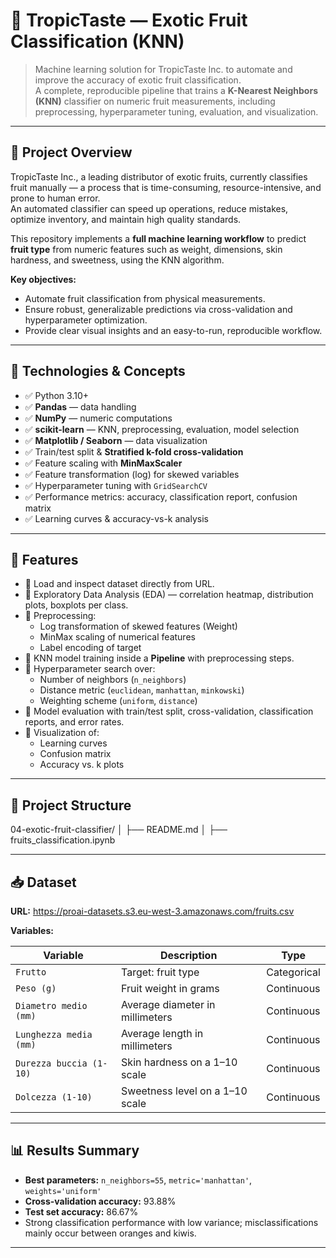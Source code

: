 # 🍍 TropicTaste — Exotic Fruit Classification (KNN)

> Machine learning solution for TropicTaste Inc. to automate and improve the accuracy of exotic fruit classification.  
> A complete, reproducible pipeline that trains a **K-Nearest Neighbors (KNN)** classifier on numeric fruit measurements, including preprocessing, hyperparameter tuning, evaluation, and visualization.

---

## 📌 Project Overview

TropicTaste Inc., a leading distributor of exotic fruits, currently classifies fruit manually — a process that is time-consuming, resource-intensive, and prone to human error.  
An automated classifier can speed up operations, reduce mistakes, optimize inventory, and maintain high quality standards.

This repository implements a **full machine learning workflow** to predict **fruit type** from numeric features such as weight, dimensions, skin hardness, and sweetness, using the KNN algorithm.

**Key objectives:**
- Automate fruit classification from physical measurements.
- Ensure robust, generalizable predictions via cross-validation and hyperparameter optimization.
- Provide clear visual insights and an easy-to-run, reproducible workflow.

---

## 🧱 Technologies & Concepts

- ✅ Python 3.10+
- ✅ **Pandas** — data handling  
- ✅ **NumPy** — numeric computations  
- ✅ **scikit-learn** — KNN, preprocessing, evaluation, model selection  
- ✅ **Matplotlib / Seaborn** — data visualization  
- ✅ Train/test split & **Stratified k-fold cross-validation**  
- ✅ Feature scaling with **MinMaxScaler**  
- ✅ Feature transformation (log) for skewed variables  
- ✅ Hyperparameter tuning with `GridSearchCV`  
- ✅ Performance metrics: accuracy, classification report, confusion matrix  
- ✅ Learning curves & accuracy-vs-k analysis

---

## 🚀 Features

- 🔹 Load and inspect dataset directly from URL.  
- 🔹 Exploratory Data Analysis (EDA) — correlation heatmap, distribution plots, boxplots per class.  
- 🔹 Preprocessing:
  - Log transformation of skewed features (Weight)
  - MinMax scaling of numerical features
  - Label encoding of target
- 🔹 KNN model training inside a **Pipeline** with preprocessing steps.  
- 🔹 Hyperparameter search over:
  - Number of neighbors (`n_neighbors`)
  - Distance metric (`euclidean`, `manhattan`, `minkowski`)
  - Weighting scheme (`uniform`, `distance`)
- 🔹 Model evaluation with train/test split, cross-validation, classification reports, and error rates.  
- 🔹 Visualization of:
  - Learning curves
  - Confusion matrix
  - Accuracy vs. k plots

---

## 📂 Project Structure

04-exotic-fruit-classifier/
│
├── README.md
│
├── fruits_classification.ipynb

---

## 📥 Dataset

**URL:** https://proai-datasets.s3.eu-west-3.amazonaws.com/fruits.csv

**Variables:**

| Variable               | Description                               | Type        |
|------------------------|-------------------------------------------|-------------|
| `Frutto`               | Target: fruit type                        | Categorical |
| `Peso (g)`             | Fruit weight in grams                     | Continuous  |
| `Diametro medio (mm)`  | Average diameter in millimeters           | Continuous  |
| `Lunghezza media (mm)` | Average length in millimeters             | Continuous  |
| `Durezza buccia (1-10)`| Skin hardness on a 1–10 scale             | Continuous  |
| `Dolcezza (1-10)`      | Sweetness level on a 1–10 scale           | Continuous  |

---

## 📊 Results Summary

- **Best parameters:** `n_neighbors=55`, `metric='manhattan'`, `weights='uniform'`  
- **Cross-validation accuracy:** 93.88%  
- **Test set accuracy:** 86.67%  
- Strong classification performance with low variance; misclassifications mainly occur between oranges and kiwis.  

---


